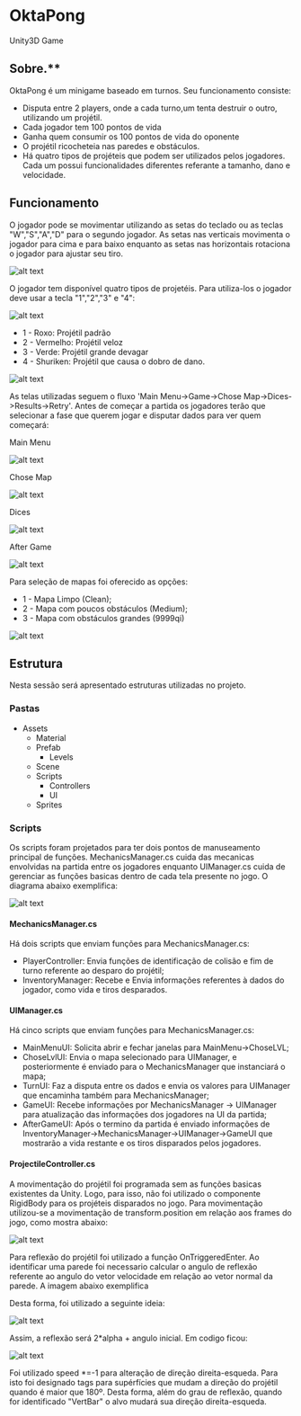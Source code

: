 # OktaPong
Unity3D Game

## Sobre.**<br/>
OktaPong é um minigame baseado em turnos. Seu funcionamento consiste:
- Disputa entre 2 players, onde a cada turno,um tenta destruir o outro, utilizando um projétil.
- Cada jogador tem 100 pontos de vida
- Ganha quem consumir os 100 pontos de vida do oponente
- O projétil ricocheteia nas paredes e obstáculos.
- Há quatro tipos de projéteis que podem ser utilizados pelos jogadores. Cada um possui funcionalidades diferentes referante a tamanho, dano e velocidade.


## Funcionamento

O jogador pode se movimentar utilizando as setas do teclado ou as teclas "W","S","A","D" para o segundo jogador. As setas nas verticais movimenta o jogador para cima e para baixo enquanto as setas nas horizontais rotaciona o jogador para ajustar seu tiro.


![alt text](https://github.com/Esposi/OktaPong/blob/main/clone%20def/movimentacaoplayer.png)

O jogador tem disponível quatro tipos de projetéis. Para utiliza-los o jogador deve usar a tecla "1","2","3" e "4":

![alt text](https://github.com/Esposi/OktaPong/blob/main/clone%20def/skills1.png)

- 1 - Roxo: Projétil padrão
- 2 - Vermelho: Projétil veloz
- 3 - Verde: Projétil grande devagar
- 4 - Shuriken: Projétil que causa o dobro de dano.

![alt text](https://github.com/Esposi/OktaPong/blob/main/clone%20def/skills2.png)

As telas utilizadas seguem o fluxo 'Main Menu->Game->Chose Map->Dices->Results->Retry'. Antes de começar a partida os jogadores terão que selecionar a fase que querem jogar e disputar dados para ver quem começará:

Main Menu

![alt text](https://github.com/Esposi/OktaPong/blob/main/clone%20def/menu1.png)

Chose Map

![alt text](https://github.com/Esposi/OktaPong/blob/main/clone%20def/fases.png)

Dices 

![alt text](https://github.com/Esposi/OktaPong/blob/main/clone%20def/menu2.png)

After Game

![alt text](https://github.com/Esposi/OktaPong/blob/main/clone%20def/menu3.png)


Para seleção de mapas foi oferecido as opções:

- 1 - Mapa Limpo (Clean);
- 2 - Mapa com poucos obstáculos (Medium);
- 3 - Mapa com obstáculos grandes (9999qi)


![alt text](https://github.com/Esposi/OktaPong/blob/main/clone%20def/maps.png)


## Estrutura

Nesta sessão será apresentado estruturas utilizadas no projeto.

### Pastas

- Assets
  - Material
  - Prefab   
    - Levels    
  - Scene
  - Scripts   
    - Controllers   
    - UI    
  - Sprites
  
### Scripts

Os scripts foram projetados para ter dois pontos de manuseamento principal de funções. MechanicsManager.cs cuida das mecanicas envolvidas na partida entre os jogadores enquanto UIManager.cs cuida de gerenciar as funções basicas dentro de cada tela presente no jogo. O diagrama abaixo exemplifica:


![alt text](https://github.com/Esposi/OktaPong/blob/main/scripts.png)


#### MechanicsManager.cs

Há dois scripts que enviam funções para MechanicsManager.cs:

- PlayerController: Envia funções de identificação de colisão e fim de turno referente ao desparo do projétil;
- InventoryManager: Recebe e Envia informações referentes à dados do jogador, como vida e tiros desparados.

#### UIManager.cs

Há cinco scripts que enviam funções para MechanicsManager.cs:

- MainMenuUI: Solicita abrir e fechar janelas para MainMenu->ChoseLVL;
- ChoseLvlUI: Envia o mapa selecionado para UIManager, e posteriormente é enviado para o MechanicsManager que instanciará o mapa;
- TurnUI: Faz a disputa entre os dados e envia os valores para UIManager que encaminha também para MechanicsManager;
- GameUI: Recebe informações por MechanicsManager -> UIManager para atualização das informações dos jogadores na UI da partida;
- AfterGameUI: Após o termino da partida é enviado informações de InventoryManager->MechanicsManager->UIManager->GameUI que mostrarão a vida restante e os tiros disparados pelos jogadores.


#### ProjectileController.cs

A movimentação do projétil foi programada sem as funções basicas existentes da Unity. Logo, para isso, não foi utilizado o componente RigidBody para os projéteis disparados no jogo. Para movimentação utilizou-se a movimentação de transform.position em relação aos frames do jogo, como mostra abaixo:

![alt text](https://github.com/Esposi/OktaPong/blob/main/clone%20def/movimentprojectile.png)

Para reflexão do projétil foi utilizado a função OnTriggeredEnter. Ao identificar uma parede foi necessario calcular o angulo de reflexão referente ao angulo do vetor velocidade em relação ao vetor normal da parede. A imagem abaixo exemplifica

Desta forma, foi utilizado a seguinte ideia:

![alt text](https://github.com/Esposi/OktaPong/blob/main/clone%20def/movimentprojectileexample.png)

Assim, a reflexão será 2*alpha + angulo inicial. Em codigo ficou:

![alt text](https://github.com/Esposi/OktaPong/blob/main/clone%20def/getnewangle.png)

Foi utilizado speed *=-1 para alteração de direção direita-esqueda. Para isto foi designado tags para supérfícies que mudam a direção do projétil quando é maior que 180º. Desta forma, além do grau de reflexão, quando for identificado "VertBar" o alvo mudará sua direção direita-esqueda.
